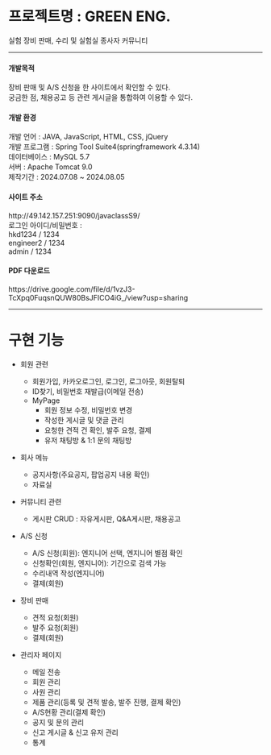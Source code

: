 <h1>프로젝트명 : GREEN ENG.</h1>
실험 장비 판매, 수리 및 실험실 종사자 커뮤니티

---

<div>
  <h4>개발목적</h4>
  <div>장비 판매 및 A/S 신청을 한 사이트에서 확인할 수 있다.</div>
  <div>궁금한 점, 채용공고 등 관련 게시글을 통합하여 이용할 수 있다.</div>
</div>
<div>
  <h4>개발 환경</h4>
  <div>개발 언어 : JAVA, JavaScript, HTML, CSS, jQuery</div>
  <div>개발 프로그램 : Spring Tool Suite4(springframework 4.3.14)</div>
  <div>데이터베이스 : MySQL 5.7</div>
  <div>서버 : Apache Tomcat 9.0</div>
  <div>제작기간 : 2024.07.08 ~ 2024.08.05</div>
</div>
<div>
  <h4>사이트 주소</h4>
  <div>http://49.142.157.251:9090/javaclassS9/</div>
  <div>로그인 아이디/비밀번호 : <br>hkd1234 / 1234<br>engineer2 / 1234<br>admin / 1234</div>
  <h4>PDF 다운로드</h4>
  <div>https://drive.google.com/file/d/1vzJ3-TcXpq0FuqsnQUW80BsJFICO4iG_/view?usp=sharing</div>
</div>

---

# 구현 기능
- 회원 관련
  * 회원가입, 카카오로그인, 로그인, 로그아웃, 회원탈퇴
  * ID찾기, 비밀번호 재발급(이메일 전송)
  * MyPage
    + 회원 정보 수정, 비밀번호 변경
    + 작성한 게시글 및 댓글 관리
    + 요청한 견적 건 확인, 발주 요청, 결제
    + 유저 채팅방 & 1:1 문의 채팅방
- 회사 메뉴
  * 공지사항(주요공지, 팝업공지 내용 확인)
  * 자료실
- 커뮤니티 관련
  * 게시판 CRUD : 자유게시판, Q&A게시판, 채용공고
- A/S 신청
  * A/S 신청(회원): 엔지니어 선택, 엔지니어 별점 확인
  * 신청확인(회원, 엔지니어): 기간으로 검색 가능
  * 수리내역 작성(엔지니어)
  * 결제(회원)
- 장비 판매
  * 견적 요청(회원)
  * 발주 요청(회원)
  * 결제(회원)

- 관리자 페이지
  * 메일 전송
  * 회원 관리
  * 사원 관리
  * 제품 관리(등록 및 견적 발송, 발주 진행, 결제 확인)
  * A/S현황 관리(결제 확인)
  * 공지 및 문의 관리
  * 신고 게시글 & 신고 유저 관리
  * 통계
